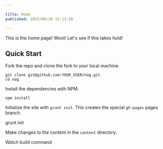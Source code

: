 ```yaml
---

title: Home
published: 2015/06/20 15:13:56

---
```


This is the home page! Woot! Let's see if this takes hold!

## Quick Start

Fork the repo and clone the fork to your local machine.

    git clone git@github.com:YOUR_USER/nog.git
    cd nog

Install the dependencies with NPM.   
    
    npm install
    
Initialize the site with `grunt init`. This creates the special `gh-pages` 
   pages branch.
   
   grunt init
    
Make changes to the content in the `content` directory.


Watch build command
